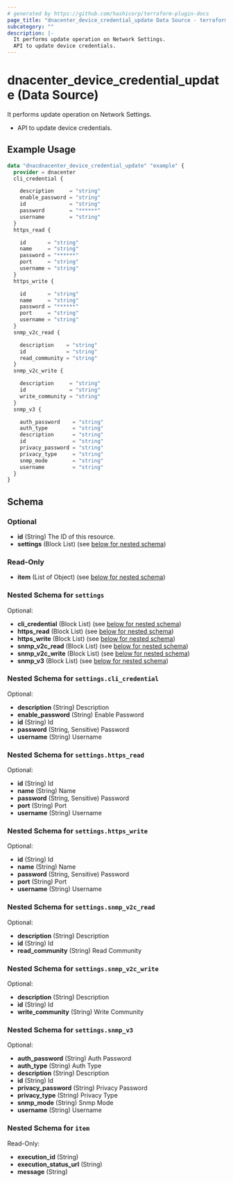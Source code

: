 ```yaml
---
# generated by https://github.com/hashicorp/terraform-plugin-docs
page_title: "dnacenter_device_credential_update Data Source - terraform-provider-dnacenter"
subcategory: ""
description: |-
  It performs update operation on Network Settings.
  API to update device credentials.
---
```


# dnacenter_device_credential_update (Data Source)

It performs update operation on Network Settings.

- API to update device credentials.

## Example Usage

```terraform
data "dnacdnacenter_device_credential_update" "example" {
  provider = dnacenter
  cli_credential {

    description     = "string"
    enable_password = "string"
    id              = "string"
    password        = "******"
    username        = "string"
  }
  https_read {

    id       = "string"
    name     = "string"
    password = "******"
    port     = "string"
    username = "string"
  }
  https_write {

    id       = "string"
    name     = "string"
    password = "******"
    port     = "string"
    username = "string"
  }
  snmp_v2c_read {

    description    = "string"
    id             = "string"
    read_community = "string"
  }
  snmp_v2c_write {

    description     = "string"
    id              = "string"
    write_community = "string"
  }
  snmp_v3 {

    auth_password    = "string"
    auth_type        = "string"
    description      = "string"
    id               = "string"
    privacy_password = "string"
    privacy_type     = "string"
    snmp_mode        = "string"
    username         = "string"
  }
}
```

<!-- schema generated by tfplugindocs -->
## Schema

### Optional

- **id** (String) The ID of this resource.
- **settings** (Block List) (see [below for nested schema](#nestedblock--settings))

### Read-Only

- **item** (List of Object) (see [below for nested schema](#nestedatt--item))

<a id="nestedblock--settings"></a>
### Nested Schema for `settings`

Optional:

- **cli_credential** (Block List) (see [below for nested schema](#nestedblock--settings--cli_credential))
- **https_read** (Block List) (see [below for nested schema](#nestedblock--settings--https_read))
- **https_write** (Block List) (see [below for nested schema](#nestedblock--settings--https_write))
- **snmp_v2c_read** (Block List) (see [below for nested schema](#nestedblock--settings--snmp_v2c_read))
- **snmp_v2c_write** (Block List) (see [below for nested schema](#nestedblock--settings--snmp_v2c_write))
- **snmp_v3** (Block List) (see [below for nested schema](#nestedblock--settings--snmp_v3))

<a id="nestedblock--settings--cli_credential"></a>
### Nested Schema for `settings.cli_credential`

Optional:

- **description** (String) Description
- **enable_password** (String) Enable Password
- **id** (String) Id
- **password** (String, Sensitive) Password
- **username** (String) Username


<a id="nestedblock--settings--https_read"></a>
### Nested Schema for `settings.https_read`

Optional:

- **id** (String) Id
- **name** (String) Name
- **password** (String, Sensitive) Password
- **port** (String) Port
- **username** (String) Username


<a id="nestedblock--settings--https_write"></a>
### Nested Schema for `settings.https_write`

Optional:

- **id** (String) Id
- **name** (String) Name
- **password** (String, Sensitive) Password
- **port** (String) Port
- **username** (String) Username


<a id="nestedblock--settings--snmp_v2c_read"></a>
### Nested Schema for `settings.snmp_v2c_read`

Optional:

- **description** (String) Description
- **id** (String) Id
- **read_community** (String) Read Community


<a id="nestedblock--settings--snmp_v2c_write"></a>
### Nested Schema for `settings.snmp_v2c_write`

Optional:

- **description** (String) Description
- **id** (String) Id
- **write_community** (String) Write Community


<a id="nestedblock--settings--snmp_v3"></a>
### Nested Schema for `settings.snmp_v3`

Optional:

- **auth_password** (String) Auth Password
- **auth_type** (String) Auth Type
- **description** (String) Description
- **id** (String) Id
- **privacy_password** (String) Privacy Password
- **privacy_type** (String) Privacy Type
- **snmp_mode** (String) Snmp Mode
- **username** (String) Username



<a id="nestedatt--item"></a>
### Nested Schema for `item`

Read-Only:

- **execution_id** (String)
- **execution_status_url** (String)
- **message** (String)


